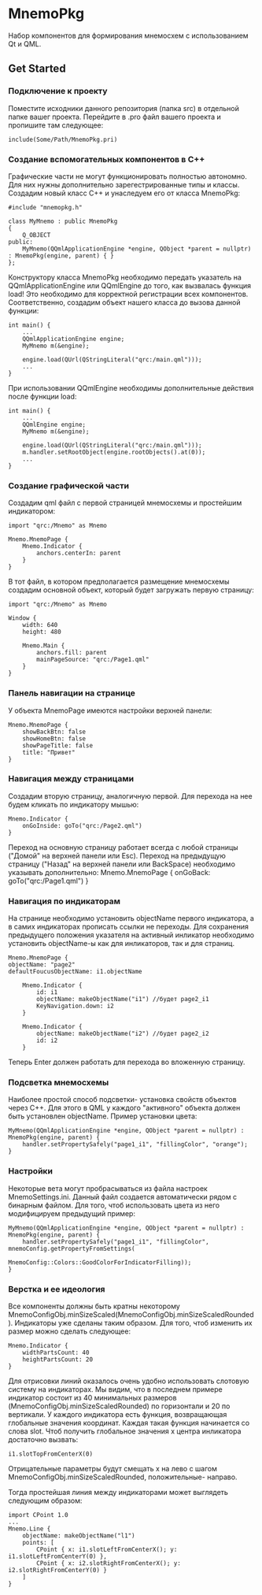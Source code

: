 # MnemoPkg
Набор компонентов для формирования мнемосхем с использованием Qt и QML.

## Get Started


### Подключение к проекту
Поместите исходники данного репозитория (папка src) в отдельной папке вашег проекта.
Перейдите в .pro файл вашего проекта и пропишите там следующее:

    include(Some/Path/MnemoPkg.pri)
    
### Создание вспомогательных компонентов в C++
Графические части не могут функционировать полностью автономно. Для них нужны дополнительно зарегестрированные типы и классы.
Создадим новый класс C++ и унаследуем его от класса MnemoPkg:

	#include "mnemopkg.h"
  
    class MyMnemo : public MnemoPkg
    {
        Q_OBJECT
    public:
        MyMnemo(QQmlApplicationEngine *engine, QObject *parent = nullptr) : MnemoPkg(engine, parent) { }
    };
    
Конструктору класса MnemoPkg необходимо передать указатель на QQmlApplicationEngine или QQmlEngine до того, как вызвалась функция load! 
Это необходимо для корректной регистрации всех компонентов.
Соответственно, создадим объект нашего класса до вызова данной функции:

    int main() {
        ...
        QQmlApplicationEngine engine;
        MyMnemo m(&engine);

        engine.load(QUrl(QStringLiteral("qrc:/main.qml")));
        ...
    }
    
При использовании QQmlEngine необходимы дополнительные действия после функции load:

    int main() {
        ...
        QQmlEngine engine;
        MyMnemo m(&engine);

        engine.load(QUrl(QStringLiteral("qrc:/main.qml")));
        m.handler.setRootObject(engine.rootObjects().at(0));
        ...
    }
    
### Создание графической части
Создадим qml файл с первой страницей мнемосхемы и простейшим индикатором:

    import "qrc:/Mnemo" as Mnemo
    
    Mnemo.MnemoPage {
        Mnemo.Indicator {
            anchors.centerIn: parent
        }
    }

В тот файл, в котором предполагается размещение мнемосхемы создадим основной объект, который будет загружать первую страницу:

    import "qrc:/Mnemo" as Mnemo
    
    Window {
        width: 640
        height: 480

        Mnemo.Main {
            anchors.fill: parent
            mainPageSource: "qrc:/Page1.qml"
        }
    }
    
### Панель навигации на странице
У объекта MnemoPage имеются настройки верхней панели:

    Mnemo.MnemoPage {
        showBackBtn: false
        showHomeBtn: false
        showPageTitle: false
        title: "Привет"
    }
    
### Навигация между страницами
Создадим вторую страницу, аналогичную первой. Для перехода на нее будем кликать по индикатору мышью:

    Mnemo.Indicator {
        onGoInside: goTo("qrc:/Page2.qml")
    }
    
Переход на основную страницу работает всегда с любой страницы ("Домой" на верхней панели или Esc). 
Переход на предыдущую страницу ("Назад" на верхней панели или BackSpace) необходимо указывать дополнительно:
    Mnemo.MnemoPage {
        onGoBack: goTo("qrc:/Page1.qml")
    }

### Навигация по индикаторам
На странице необходимо установить objectName первого индикатора, а в самих индикаторах прописать ссылки не переходы.
Для сохранения предыдущего положения указателя на активный инликатор необходимо установить objectName-ы как для инликаторов, так и для страниц.

    Mnemo.MnemoPage {
    objectName: "page2"
    defaultFoucusObjectName: i1.objectName
    
        Mnemo.Indicator {
            id: i1
            objectName: makeObjectName("i1") //будет page2_i1
            KeyNavigation.down: i2
        }
    
        Mnemo.Indicator {
            objectName: makeObjectName("i2") //будет page2_i2
            id: i2
        }
        
Теперь Enter должен работать для перехода во вложенную страницу.

### Подсветка мнемосхемы
Наиболее простой способ подсветки- установка свойств объектов через C++. 
Для этого в QML у каждого "активного" объекта должен быть установлен objectName.
Пример установки цвета:

    MyMnemo(QQmlApplicationEngine *engine, QObject *parent = nullptr) : MnemoPkg(engine, parent) {
        handler.setPropertySafely("page1_i1", "fillingColor", "orange");
    }
    
### Настройки
Некоторые вета могут пробрасываться из файла настроек MnemoSettings.ini. Данный файл создается автоматически рядом с бинарным файлом.
Для того, чтоб использовать цвета из него модифицируем предыдущий пример:

    MyMnemo(QQmlApplicationEngine *engine, QObject *parent = nullptr) : MnemoPkg(engine, parent) {
        handler.setPropertySafely("page1_i1", "fillingColor", mnemoConfig.getPropertyFromSettings(
                                                      MnemoConfig::Colors::GoodColorForIndicatorFilling));
    }
    
### Верстка и ее идеология
Все компоненты должны быть кратны некоторому MnemoConfigObj.minSizeScaled(MnemoConfigObj.minSizeScaledRounded).
Индикаторы уже сделаны таким образом. Для того, чтоб изменить их размер можно сделать следующее:

    Mnemo.Indicator {
        widthPartsCount: 40
        heightPartsCount: 20
    }
    
Для отрисовки линий оказалось очень удобно использовать слотовую систему на индикаторах.
Мы видим, что в последнем примере индикатор состоит из 40 минимальных размеров (MnemoConfigObj.minSizeScaledRounded) по горизонтали и 20 по вертикали.
У каждого индикатора есть функция, возвращающая глобальные значения координат. Каждая такая функция начинается со слова slot.
Чтоб получить глобальное значения x центра инликатора достаточно вызвать:

    i1.slotTopFromCenterX(0)
    
Отрицательные параметры будут смещать x на лево с шагом MnemoConfigObj.minSizeScaledRounded, положительные- направо.

Тогда простейшая линия между индикаторами может выглядеть следующим образом:

    import CPoint 1.0
    ...
    Mnemo.Line {
        objectName: makeObjectName("l1")
        points: [
            CPoint { x: i1.slotLeftFromCenterX(); y: i1.slotLeftFromCenterY(0) },
            CPoint { x: i2.slotRightFromCenterX(); y: i2.slotRightFromCenterY(0) }
        ]
    }
    
